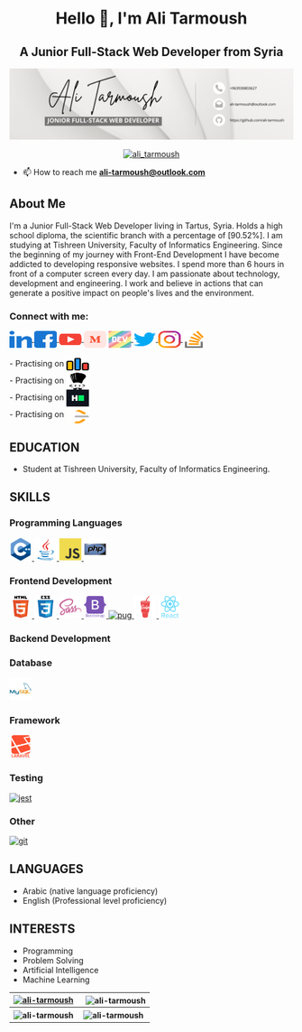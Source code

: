 <h1 align="center">Hello 👋, I'm Ali Tarmoush</h1>
<h2 align="center">A Junior Full-Stack Web Developer from Syria</h2>
<p align="center">
    <img alt="ali-tarmoush"src="assets/img/ali-tarmoush.png">
</p>
<p align="center">
    <a href="https://twitter.com/ali_tarmoush" target="blank"><img src="https://img.shields.io/twitter/follow/ali_tarmoush?logo=twitter&style=for-the-badge" alt="ali_tarmoush" /></a>
</p>

- 📫 How to reach me **ali-tarmoush@outlook.com**

<h2>About Me</h2>
<p align="left">
    I'm a Junior Full-Stack Web Developer living in Tartus, Syria. Holds a high school diploma, the scientific branch with a percentage of [90.52%]. I am studying at Tishreen University, Faculty of Informatics Engineering. Since the beginning of my journey with Front-End Development I have become addicted to developing responsive websites. I spend more than 6 hours in front of a computer screen every day. I am passionate about technology, development and engineering. I work and believe in actions that can generate a positive impact on people's lives and the environment.
</p>
<h3 align="left">Connect with me:</h3>
<p align="left">
    <!-- linkedin -->
    <a href="https://linkedin.com/in/ali-tarmoush-4524151a2" target="_blank">
        <img align="center"alt="ali-tarmoush-4524151a2"height="30"src="./assets/svg/linked-in.svg"width="40"> 
    </a>
    <!-- fb -->
    <a href="https://fb.com/ali.tarmwsh.9"target="_blank">
        <img align="center"alt="ali.tarmwsh.9"height="30"src="./assets/svg/facebook.svg"width="40"> 
    </a>
    <!-- youtube -->
    <a href="https://www.youtube.com/channel/UC_32dqqA3078JjERjKDdImg"target="_blank">
        <img align="center"alt="uc_32dqqa3078jjerjkddimg"height="30"src="./assets/svg/youtube.svg"width="40"> 
    </a>
    <!-- medium -->
    <a href="https://medium.com/@ali-tarmoush" target="blank"><img align="center" src="./assets/svg/medium.svg" alt="@ali-tarmoush" height="30" width="40" /></a>
    <!-- dev.to -->
    <a href="https://dev.to/ali_tarmoush"target="_blank">
        <img align="center"alt="ali_tarmoush"height="30"src="./assets/svg/devto.svg"width="40"> 
    </a>
    <!-- twitter -->
    <a href="https://twitter.com/ali_tarmoush"target="_blank">
        <img align="center"alt="ali_tarmoush"height="30"src="./assets/svg/twitter.svg"width="40"> 
    </a>
    <!-- instagram -->
    <a href="https://instagram.com/ali_a_tarmoush"target="_blank">
        <img align="center"alt="ali_a_tarmoush"height="30"src="./assets/svg/instagram.svg"width="40">
    </a>
    <!-- stackoverflow -->
    <a href="https://stackoverflow.com/users/15423157"target="_blank">
        <img align="center"alt="15423157"height="30"src="./assets/svg/stack-overflow.svg"width="40">
    </a>
<p align="left">
    <!-- codeforces -->
- Practising on
    <a href="https://codeforces.com/profile/ali_tarmoush"target="_blank">
        <img align="center"alt="ali_tarmoush"height="30"src="./assets/svg/codeforces.svg"width="40">
    </a>
    <br>
    <!-- codechef -->
- Practising on 
    <a href="https://www.codechef.com/users/ali_tarmoush" target="blank">
        <img align="center" src="./assets/svg/codechef.svg" alt="ali_tarmoush" height="30" width="40" />
    </a>
    <br>
    <!-- hackerrank -->
- Practising on 
    <a href="https://www.hackerrank.com/ali_tarmoush"target="_blank">
        <img align="center"alt="ali_tarmoush"height="30"src="./assets/svg/hackerrank.svg"width="40">
    </a>
    <br>
    <!-- leetcode -->
- Practising on 
    <a href="https://www.leetcode.com/ali-tarmoush" target="blank"><img align="center" src="./assets/svg/leet-code.svg" alt="ali-tarmoush" height="30" width="40" /></a>
    <br>
</p>

<h2>EDUCATION</h2>

- Student at Tishreen University, Faculty of Informatics Engineering.
<h2>SKILLS</h2>

<h3>Programming Languages</h3>
<p align="left">
    <!-- C++ -->
    <a href="https://www.w3schools.com/cpp/"rel="noreferrer"target="_blank">
        <img alt="cplusplus"src="https://raw.githubusercontent.com/devicons/devicon/master/icons/cplusplus/cplusplus-original.svg"height="40"width="40"> 
    </a>
    <!-- java -->
    <a href="https://www.java.com"rel="noreferrer"target="_blank">
        <img alt="java"src="https://raw.githubusercontent.com/devicons/devicon/master/icons/java/java-original.svg"height="40"width="40"> 
    </a>
    <a href="https://developer.mozilla.org/en-US/docs/Web/JavaScript"rel="noreferrer"target="_blank">
        <img alt="javascript"src="https://raw.githubusercontent.com/devicons/devicon/master/icons/javascript/javascript-original.svg"height="40"width="40"> 
    </a>
    <a href="https://www.php.net"rel="noreferrer"target="_blank">
        <img alt="php"src="https://raw.githubusercontent.com/devicons/devicon/master/icons/php/php-original.svg"height="40"width="40">
        </a>
</p>
<h3>Frontend Development</h3>
<p align="left">
    <!-- html5 -->
    <a href="https://www.w3.org/html/"rel="noreferrer"target="_blank">
        <img alt="html5"src="https://raw.githubusercontent.com/devicons/devicon/master/icons/html5/html5-original-wordmark.svg"height="40"width="40">
    </a>
    <!-- css3 -->
    <a href="https://www.w3schools.com/css/"rel="noreferrer"target="_blank">
        <img alt="css3"src="https://raw.githubusercontent.com/devicons/devicon/master/icons/css3/css3-original-wordmark.svg"height="40"width="40"> 
    </a>
    <!-- sass -->
    <a href="https://sass-lang.com"rel="noreferrer"target="_blank">
        <img alt="sass"src="https://raw.githubusercontent.com/devicons/devicon/master/icons/sass/sass-original.svg"height="40"width="40">
    </a>
    <!-- bootstrap -->
    <a href="https://getbootstrap.com"rel="noreferrer"target="_blank">
        <img alt="bootstrap"src="https://raw.githubusercontent.com/devicons/devicon/master/icons/bootstrap/bootstrap-plain-wordmark.svg"height="40"width="40"> 
    </a>
    <!-- pugjs -->
    <a href="https://pugjs.org"rel="noreferrer"target="_blank">
        <img alt="pug"src="https://cdn.worldvectorlogo.com/logos/pug.svg"height="40"width="40"> 
    </a>
    <!-- gulpjs -->
    <a href="https://gulpjs.com"rel="noreferrer"target="_blank">
        <img alt="gulp"src="https://raw.githubusercontent.com/devicons/devicon/master/icons/gulp/gulp-plain.svg"height="40"width="40">
    </a>
    <!-- reactjs -->
    <a href="https://reactjs.org/"rel="noreferrer"target="_blank">
        <img alt="react"src="https://raw.githubusercontent.com/devicons/devicon/master/icons/react/react-original-wordmark.svg"height="40"width="40">
    </a>
</p>
<h3 align="left">Backend Development</h3>
<h3 align="left">Database</h3>
<p align="left">
    <a href="https://www.mysql.com/"rel="noreferrer"target="_blank">
        <img alt="mysql"src="https://raw.githubusercontent.com/devicons/devicon/master/icons/mysql/mysql-original-wordmark.svg"height="40"width="40">
    </a>
</p>
<h3 align="left">Framework</h3>
<p align="left">
    <a href="https://laravel.com/"rel="noreferrer"target="_blank">
        <img alt="laravel"src="https://raw.githubusercontent.com/devicons/devicon/master/icons/laravel/laravel-plain-wordmark.svg"height="40"width="40">
    </a>
</p>
<h3 align="left">Testing</h3>
    <a href="https://jestjs.io"rel="noreferrer"target="_blank">
        <img alt="jest"src="https://www.vectorlogo.zone/logos/jestjsio/jestjsio-icon.svg"height="40"width="40">
    </a>
<h3 align="left">Other</h3>
<p align="left">
    <a href="https://git-scm.com/"rel="noreferrer"target="_blank">
        <img alt="git"src="https://www.vectorlogo.zone/logos/git-scm/git-scm-icon.svg"height="40"width="40">
    </a>
</p>
<h2>LANGUAGES</h2>

- Arabic (native language proficiency)
- English (Professional level proficiency)

<h2>INTERESTS</h2>

- Programming
- Problem Solving
- Artificial Intelligence
- Machine Learning
<table align="center">
    <tr>
        <th>
            <a href="https://github.com/ryo-ma/github-profile-trophy">
                <img src="https://github-profile-trophy.vercel.app/?username=ali-tarmoush" alt="ali-tarmoush" />
            </a>
        </th>
        <th>  
            <img align="center"alt="ali-tarmoush"src="https://github-readme-stats.vercel.app/api?username=ali-tarmoush&show_icons=true&locale=en">
        </th>
    </tr>
    <tr>
        <th>
            <img align="left"alt="ali-tarmoush"src="https://github-readme-stats.vercel.app/api/top-langs?username=ali-tarmoush&show_icons=true&locale=en&layout=compact">
        </th>
        <th>
            <img align="center"alt="ali-tarmoush"src="https://github-readme-streak-stats.herokuapp.com/?user=ali-tarmoush&">
        </th>
    </tr>
</table>
